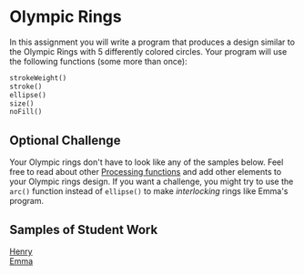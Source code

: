 Olympic Rings
=======================
In this assignment you will write a program that produces a design similar to the Olympic Rings with 5 differently colored circles. Your program will use the following functions (some more than once):
```python
strokeWeight()
stroke()
ellipse()
size()
noFill()
```
 
Optional Challenge
------------------
Your Olympic rings don't have to look like any of the samples below. Feel free to read about other [Processing functions](http://py.processing.org/reference/) and add other elements to your Olympic rings design. If you want a challenge, you might try to use the `arc()` function instead of `ellipse()` to make *interlocking* rings like Emma's program.


Samples of Student Work   
-----------------------   
[Henry](OlympicRingsHenry.PNG)   
[Emma](OlympicRingsEmma.PNG)   

